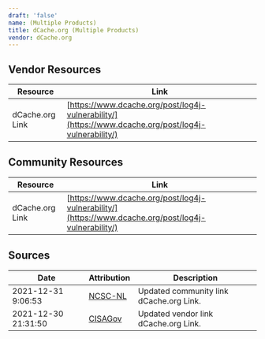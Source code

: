 ```yaml
---
draft: 'false'
name: (Multiple Products)
title: dCache.org (Multiple Products)
vendor: dCache.org
---
```


## Vendor Resources
| Resource | Link |
| --- | --- |
| dCache.org Link | [https://www.dcache.org/post/log4j-vulnerability/](https://www.dcache.org/post/log4j-vulnerability/) |

## Community Resources
| Resource | Link |
| --- | --- |
| dCache.org Link | [https://www.dcache.org/post/log4j-vulnerability/](https://www.dcache.org/post/log4j-vulnerability/) |


## Sources
| Date | Attribution | Description |
| --- | --- | --- |
| 2021-12-31 9:06:53 | [NCSC-NL](https://github.com/NCSC-NL/log4shell/blob/main/software/README.md) | Updated community link dCache.org Link.  |
| 2021-12-30 21:31:50 | [CISAGov](https://raw.githubusercontent.com/cisagov/log4j-affected-db/develop/README.md) | Updated vendor link dCache.org Link.  |
